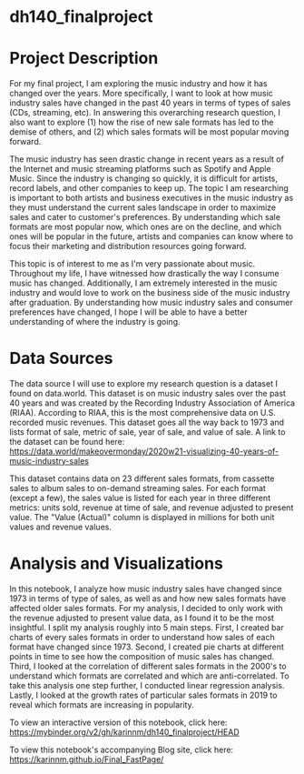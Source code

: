 # dh140_finalproject

# Project Description
For my final project, I am exploring the music industry and how it has changed over the years. More specifically, I want to look at how music industry sales have changed in the past 40 years in terms of types of sales (CDs, streaming, etc). In answering this overarching research question, I also want to explore (1) how the rise of new sale formats has led to the demise of others, and (2) which sales formats will be most popular moving forward.

The music industry has seen drastic change in recent years as a result of the Internet and music streaming platforms such as Spotify and Apple Music. Since the industry is changing so quickly, it is difficult for artists, record labels, and other companies to keep up. The topic I am researching is important to both artists and business executives in the music industry as they must understand the current sales landscape in order to maximize sales and cater to customer's preferences. By understanding which sale formats are most popular now, which ones are on the decline, and which ones will be popular in the future, artists and companies can know where to focus their marketing and distribution resources going forward.

This topic is of interest to me as I'm very passionate about music. Throughout my life, I have witnessed how drastically the way I consume music has changed. Additionally, I am extremely interested in the music industry and would love to work on the business side of the music industry after graduation. By understanding how music industry sales and consumer preferences have changed, I hope I will be able to have a better understanding of where the industry is going.

# Data Sources
The data source I will use to explore my research question is a dataset I found on data.world. This dataset is on music industry sales over the past 40 years and was created by the Recording Industry Association of America (RIAA). According to RIAA, this is the most comprehensive data on U.S. recorded music revenues. This dataset goes all the way back to 1973 and lists format of sale, metric of sale, year of sale, and value of sale. A link to the dataset can be found here: https://data.world/makeovermonday/2020w21-visualizing-40-years-of-music-industry-sales

This dataset contains data on 23 different sales formats, from cassette sales to album sales to on-demand streaming sales. For each format (except a few), the sales value is listed for each year in three different metrics: units sold, revenue at time of sale, and revenue adjusted to present value. The "Value (Actual)" column is displayed in millions for both unit values and revenue values.

# Analysis and Visualizations
In this notebook, I analyze how music industry sales have changed since 1973 in terms of type of sales, as well as and how new sales formats have affected older sales formats. For my analysis, I decided to only work with the revenue adjusted to present value data, as I found it to be the most insightful. I split my analysis roughly into 5 main steps. First, I created bar charts of every sales formats in order to understand how sales of each format have changed since 1973. Second, I created pie charts at different points in time to see how the composition of music sales has changed. Third, I looked at the correlation of different sales formats in the 2000's to understand which formats are correlated and which are anti-correlated. To take this analysis one step further, I conducted linear regression analysis. Lastly, I looked at the growth rates of particular sales formats in 2019 to reveal which formats are increasing in popularity. 

To view an interactive version of this notebook, click here: https://mybinder.org/v2/gh/karinnm/dh140_finalproject/HEAD

To view this notebook's accompanying Blog site, click here: https://karinnm.github.io/Final_FastPage/
